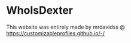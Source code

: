 # WhoIsDexter
This website was entirely made by mrdavidss @ https://customizableprofiles.github.io/-/
